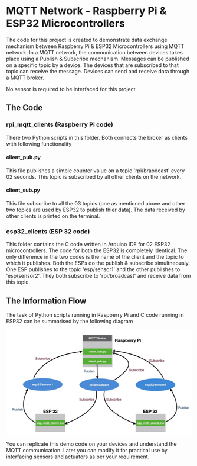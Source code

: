 # MQTT Network - Raspberry Pi & ESP32 Microcontrollers

The code for this project is created to demonstrate data exchange mechanism between Raspberry Pi & ESP32 Microcontrollers using MQTT network. 
In a MQTT network, the communication between devices takes place using a Publish & Subscribe mechanism. Messages can be published on a specific topic by a device. 
The devices that are subscribed to that topic can receive the message. Devices can send and receive data through a MQTT broker.

No sensor is required to be interfaced for this project. 

## The Code

### rpi_mqtt_clients (Raspberry Pi code)
There two Python scripts in this folder. Both connects the broker as clients with following functionality

#### client_pub.py
This file publishes a simple counter value on a topic 'rpi/braodcast' every 02 seconds. This topic is subscribed by all other clients on the network.

#### client_sub.py
This file subscribe to all the 03 topics (one as mentioned above and other two topics are used by ESP32 to publish thier data). The data received by other clients is printed on the terminal.

### esp32_clients (ESP 32 code)
This folder contains the C code written in Arduino IDE for 02 ESP32 microcontrollers.
The code for both the ESP32 is completely identical. The only difference in the two codes is the name of the client and the topic to which it publishes.
Both the ESPs do the publish & subscribe simultneously. One ESP publishes to the topic 'esp/sensor1' and the other publishes to 'esp/sensor2'. 
They both subscribe to 'rpi/broadcast' and receive data from this topic.

## The Information Flow

The task of Python scripts running in Raspberry Pi and C code running in ESP32 can be summarised by the following diagram

<img src='https://github.com/jiteshsaini/files/blob/main/img/mqtt-network.jpeg'>

You can replicate this demo code on your devices and understand the MQTT communication. Later you can modify it for practical use by interfacing sensors and actuators as per your requirement.
